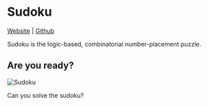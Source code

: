 # Sudoku

[Website][website] | [Github][github]

[website]: https://sudoku.cyclic.app/
[github]: https://github.com/r0b-1n/sudoku-web

Sudoku is the logic-based, combinatorial number-placement puzzle.

## Are you ready?

<img src="https://sudoku.cyclic.app/sudoku.PNG" alt="Sudoku"/>

Can you solve the sudoku?